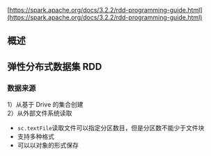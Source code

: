 [https://spark.apache.org/docs/3.2.2/rdd-programming-guide.html](https://spark.apache.org/docs/3.2.2/rdd-programming-guide.html)
## 概述
## 弹性分布式数据集 RDD
### 数据来源
1）从基于 Drive 的集合创建  
2）从外部文件系统读取
- `sc.textFile`读取文件可以指定分区数目，但是分区数不能少于文件块
- 支持多种格式
- 可以以对象的形式保存

